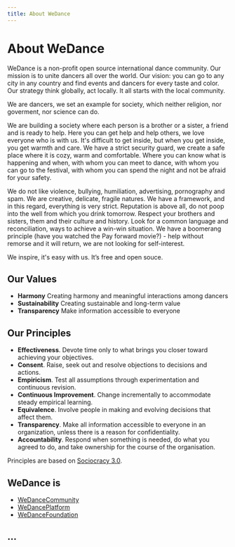 ```yaml
---
title: About WeDance
---
```


# About WeDance

WeDance is a non-profit open source international dance community. Our mission is to unite dancers all over the world. Our vision: you can go to any city in any country and find events and dancers for every taste and color. Our strategy think globally, act locally. It all starts with the local community.

We are dancers, we set an example for society, which neither religion, nor goverment, nor science can do.

We are building a society where each person is a brother or a sister, a friend and is ready to help. Here you can get help and help others, we love everyone who is with us. It's difficult to get inside, but when you get inside, you get warmth and care. We have a strict security guard, we create a safe place where it is cozy, warm and comfortable. Where you can know what is happening and when, with whom you can meet to dance, with whom you can go to the festival, with whom you can spend the night and not be afraid for your safety.

We do not like violence, bullying, humiliation, advertising, pornography and spam. We are creative, delicate, fragile natures. We have a framework, and in this regard, everything is very strict. Reputation is above all, do not poop into the well from which you drink tomorrow. Respect your brothers and sisters, them and their culture and history. Look for a common language and reconciliation, ways to achieve a win-win situation. We have a boomerang principle (have you watched the Pay forward movie?) - help without remorse and it will return, we are not looking for self-interest.

We inspire, it's easy with us. It’s free and open souce.

## Our Values

- **Harmony**
  Creating harmony and meaningful interactions among dancers
- **Sustainability**
  Creating sustainable and long-term value
- **Transparency**
  Make information accessible to everyone

## Our **Principles**

- **Effectiveness**. Devote time only to what brings you closer toward achieving your objectives.
- **Consent**. Raise, seek out and resolve objections to decisions and actions.
- **Empiricism**. Test all assumptions through experimentation and continuous revision.
- **Continuous Improvement**. Change incrementally to accommodate steady empirical learning.
- **Equivalence**. Involve people in making and evolving decisions that affect them.
- **Transparency**. Make all information accessible to everyone in an organization, unless there is a reason for confidentiality.
- **Accountability**. Respond when something is needed, do what you agreed to do, and take ownership for the course of the organisation.

Principles are based on [Sociocracy 3.0](https://sociocracy30.org/the-details/principles/).

## **WeDance is**

- [WeDanceCommunity](/wedance-community)
- [WeDancePlatform](/platform)
- [WeDanceFoundation](/foundation)

## ...

<w-youtube url="https://youtu.be/XhXMt_1FjXk" />
